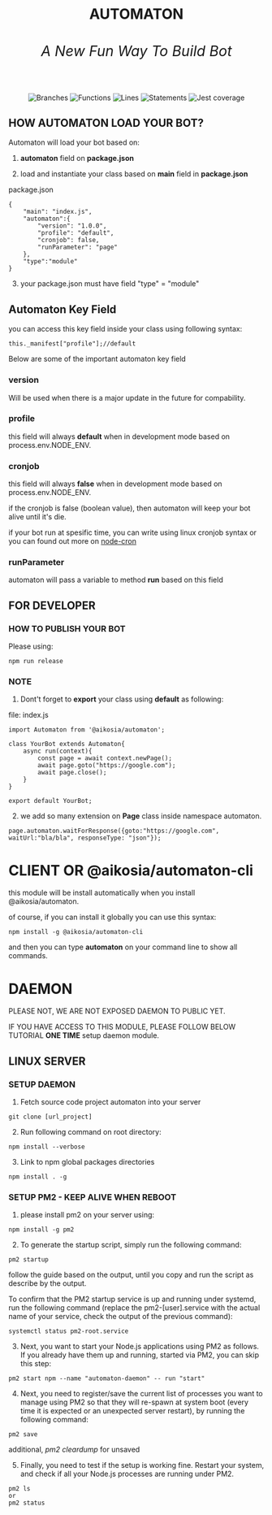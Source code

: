 
<h1 align="center">AUTOMATON <br/><div><h6><i>A New Fun Way To Build Bot</i></h6></div></h1>

<div align="center">
    
![Branches](https://raw.githubusercontent.com/aikosiadotcom/automaton/main/badges/coverage-branches.svg?raw=true)
![Functions](https://raw.githubusercontent.com/aikosiadotcom/automaton/main/badges/coverage-functions.svg?raw=true)
![Lines](https://raw.githubusercontent.com/aikosiadotcom/automaton/main/badges/coverage-lines.svg?raw=true)
![Statements](https://raw.githubusercontent.com/aikosiadotcom/automaton/main/badges/coverage-statements.svg?raw=true)
![Jest coverage](https://raw.githubusercontent.com/aikosiadotcom/automaton/main/badges/coverage-jest%20coverage.svg?raw=true)
    
</div>

## HOW AUTOMATON LOAD YOUR BOT?

Automaton will load your bot based on:

1. **automaton** field on **package.json** 

2. load and instantiate your class based on **main** field in **package.json**

package.json
```
{
    "main": "index.js",
    "automaton":{
        "version": "1.0.0",
        "profile": "default",
        "cronjob": false,
        "runParameter": "page"
    },
    "type":"module"
}
```

3. your package.json must have field "type" = "module"

## Automaton Key Field

you can access this key field inside your class using following syntax:

```
this._manifest["profile"];//default
```

Below are some of the important automaton key field

### __version__ <Required>

Will be used when there is a major update in the future for compability.

### profile <Required>

this field will always **default** when in development mode based on process.env.NODE_ENV.

### cronjob <Required>

this field will always **false** when in development mode based on process.env.NODE_ENV.

if the cronjob is false (boolean value), then automaton will keep your bot alive until it's die.

if your bot run at spesific time, you can write using linux cronjob syntax or you can found out more on [node-cron](https://www.npmjs.com/package/node-cron)

### runParameter <Required>

automaton will pass a variable to method **run** based on this field

## FOR DEVELOPER

### HOW TO PUBLISH YOUR BOT

Please using:

```
npm run release
```

### NOTE

1. Dont't forget to **export** your class using **default** as following:

file: index.js
```
import Automaton from '@aikosia/automaton';

class YourBot extends Automaton{
    async run(context){
        const page = await context.newPage();
        await page.goto("https://google.com");
        await page.close();
    }
}

export default YourBot;
```

2. we add so many extension on **Page** class inside namespace automaton.

```
page.automaton.waitForResponse({goto:"https://google.com", waitUrl:"bla/bla", responseType: "json"});
```

# CLIENT OR @aikosia/automaton-cli

this module will be install automatically when you install @aikosia/automaton.

of course, if you can install it globally you can use this syntax:

```
npm install -g @aikosia/automaton-cli
```

and then you can type **automaton** on your command line to show all commands.

# DAEMON

PLEASE NOT, WE ARE NOT EXPOSED DAEMON TO PUBLIC YET. 

IF YOU HAVE ACCESS TO THIS MODULE, PLEASE FOLLOW BELOW TUTORIAL **ONE TIME** setup daemon module. 

## LINUX SERVER

### SETUP DAEMON

1. Fetch source code project automaton into your server

```
git clone [url_project]
```

2. Run following command on root directory:

```
npm install --verbose
```

3. Link to npm global packages directories

```
npm install . -g
```

### SETUP PM2 - KEEP ALIVE WHEN REBOOT

1. please install pm2 on your server using:

```
npm install -g pm2
```

2. To generate the startup script, simply run the following command:

```
pm2 startup
```

follow the guide based on the output, until you copy and run the script as describe by the output.

To confirm that the PM2 startup service is up and running under systemd, run the following command (replace the pm2-[user].service with the actual name of your service, check the output of the previous command):

```
systemctl status pm2-root.service
```

3. Next, you want to start your Node.js applications using PM2 as follows. If you already have them up and running, started via PM2, you can skip this step:

```
pm2 start npm --name "automaton-daemon" -- run "start"
```

4. Next, you need to register/save the current list of processes you want to manage using PM2 so that they will re-spawn at system boot (every time it is expected or an unexpected server restart), by running the following command:

```
pm2 save
```

additional, *pm2 cleardump* for unsaved

5. Finally, you need to test if the setup is working fine. Restart your system, and check if all your Node.js processes are running under PM2.

```
pm2 ls
or
pm2 status
```
